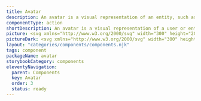 ```yaml
---
title: Avatar
description: An avatar is a visual representation of an entity, such as a user or an organization.
componentType: action
shortDescription: An avatar is a visual representation of a user or entity.
picture: <svg xmlns="http://www.w3.org/2000/svg" width="300" height="200" fill="none" aria-labelledby="avatarTitle avatarDesc" role="img"><title id="avatarTitle">Illustration of the avatar component.</title><desc id="avatarDesc">An illustrated avatar component representing avatar component card.</desc><path fill="#36F" d="M164.568 71.5A11.003 11.003 0 0 0 164 75c0 6.075 4.925 11 11 11 1.223 0 2.4-.2 3.499-.568A31.866 31.866 0 0 1 182 100c0 17.673-14.327 32-32 32-17.673 0-32-14.327-32-32 0-17.673 14.327-32 32-32a31.86 31.86 0 0 1 14.568 3.5Z"/><rect width="18" height="18" x="166" y="66" fill="#FF575C" rx="9"/><path fill="#F4F4F4" d="M141.66 111.384c-1.365 0-2.731-.256-4.096-.768a11.177 11.177 0 0 1-3.616-2.24l2.688-3.232a10.06 10.06 0 0 0 2.496 1.568c.917.405 1.803.608 2.656.608.981 0 1.707-.181 2.176-.544.491-.363.736-.853.736-1.472 0-.661-.277-1.141-.832-1.44-.533-.32-1.259-.672-2.176-1.056l-2.72-1.152a9.24 9.24 0 0 1-2.016-1.184 6.133 6.133 0 0 1-1.568-1.888c-.405-.747-.608-1.621-.608-2.624 0-1.152.309-2.197.928-3.136.64-.939 1.515-1.685 2.624-2.24 1.131-.555 2.421-.832 3.872-.832 1.195 0 2.389.235 3.584.704a9.077 9.077 0 0 1 3.136 2.048l-2.4 2.976c-.683-.533-1.365-.939-2.048-1.216-.683-.299-1.44-.448-2.272-.448-.811 0-1.461.17-1.952.512-.469.32-.704.779-.704 1.376 0 .64.299 1.12.896 1.44.619.32 1.376.661 2.272 1.024l2.688 1.088c1.259.512 2.261 1.216 3.008 2.112.747.896 1.12 2.08 1.12 3.552a5.883 5.883 0 0 1-.928 3.2c-.619.981-1.515 1.771-2.688 2.368-1.173.597-2.592.896-4.256.896ZM153.073 111V90.136h4.704v16.896h8.256V111h-12.96Z"/></svg>
pictureDark: <svg xmlns="http://www.w3.org/2000/svg" width="300" height="200" fill="none" aria-labelledby="avatarDarkTitle avatarDarkDesc" role="img"><title id="avatarDarkTitle">Illustration of the avatar component.</title><desc id="avatarDarkDesc">An illustrated avatar component representing avatar component card.</desc><path fill="#5985FF" d="M164.568 71.5A11.003 11.003 0 0 0 164 75c0 6.075 4.925 11 11 11 1.223 0 2.4-.2 3.499-.568A31.866 31.866 0 0 1 182 100c0 17.673-14.327 32-32 32-17.673 0-32-14.327-32-32 0-17.673 14.327-32 32-32a31.86 31.86 0 0 1 14.568 3.5Z"/><rect width="18" height="18" x="166" y="66" fill="#FF575C" rx="9"/><path fill="#222" d="M141.66 111.384c-1.365 0-2.731-.256-4.096-.768a11.177 11.177 0 0 1-3.616-2.24l2.688-3.232a10.06 10.06 0 0 0 2.496 1.568c.917.405 1.803.608 2.656.608.981 0 1.707-.181 2.176-.544.491-.363.736-.853.736-1.472 0-.661-.277-1.141-.832-1.44-.533-.32-1.259-.672-2.176-1.056l-2.72-1.152a9.24 9.24 0 0 1-2.016-1.184 6.133 6.133 0 0 1-1.568-1.888c-.405-.747-.608-1.621-.608-2.624 0-1.152.309-2.197.928-3.136.64-.939 1.515-1.685 2.624-2.24 1.131-.555 2.421-.832 3.872-.832 1.195 0 2.389.235 3.584.704a9.077 9.077 0 0 1 3.136 2.048l-2.4 2.976c-.683-.533-1.365-.939-2.048-1.216-.683-.299-1.44-.448-2.272-.448-.811 0-1.461.17-1.952.512-.469.32-.704.779-.704 1.376 0 .64.299 1.12.896 1.44.619.32 1.376.661 2.272 1.024l2.688 1.088c1.259.512 2.261 1.216 3.008 2.112.747.896 1.12 2.08 1.12 3.552a5.883 5.883 0 0 1-.928 3.2c-.619.981-1.515 1.771-2.688 2.368-1.173.597-2.592.896-4.256.896ZM153.073 111V90.136h4.704v16.896h8.256V111h-12.96Z"/></svg>
layout: "categories/components/components.njk"
tags: component
packageName: avatar
storybookCategory: components
eleventyNavigation:
  parent: Components
  key: Avatar
  order: 3
  status: ready
---
```


